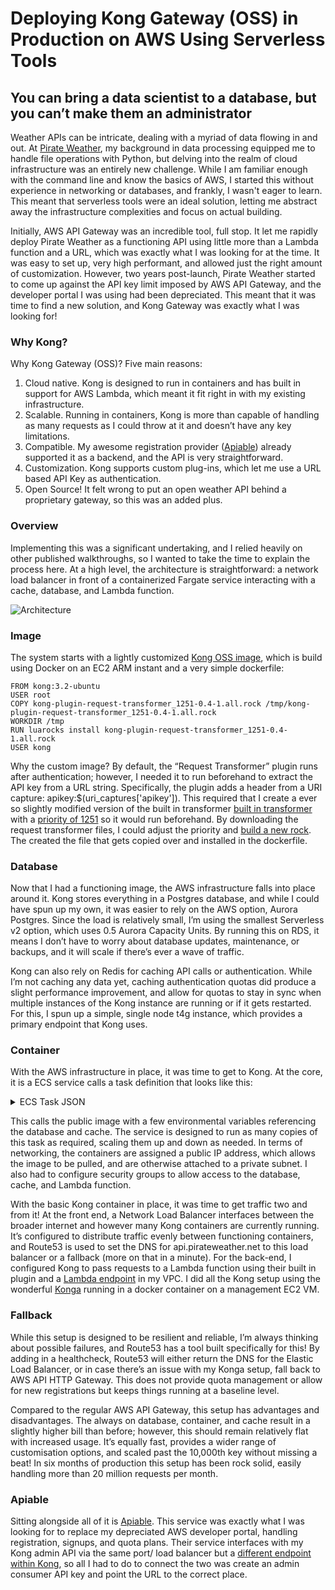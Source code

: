 # Deploying Kong Gateway (OSS) in Production on AWS Using Serverless Tools
## You can bring a data scientist to a database, but you can’t make them an administrator

Weather APIs can be intricate, dealing with a myriad of data flowing in and out. At  [Pirate Weather](https://pirateweather.net), my background in data processing equipped me to handle file operations with Python, but delving into the realm of cloud infrastructure was an entirely new challenge. While I am familiar enough with the command line and know the basics of AWS, I started this without experience in networking or databases, and frankly, I wasn't eager to learn. This meant that serverless tools were an ideal solution, letting me abstract away the infrastructure complexities and focus on actual building.

Initially, AWS API Gateway was an incredible tool, full stop. It let me rapidly deploy Pirate Weather as a functioning API using little more than a Lambda function and a URL, which was exactly what I was looking for at the time. It was easy to set up, very high performant, and allowed just the right amount of customization. However, two years post-launch, Pirate Weather started to come up against the API key limit imposed by AWS API Gateway, and the developer portal I was using had been depreciated. This meant that it was time to find a new solution, and Kong Gateway was exactly what I was looking for!

### Why Kong?
Why Kong Gateway (OSS)? Five main reasons:

1. Cloud native. Kong is designed to run in containers and has built in support for AWS Lambda, which meant it fit right in with my existing infrastructure.
2. Scalable. Running in containers, Kong is more than capable of handling as many requests as I could throw at it and doesn’t have any key limitations.
3. Compatible. My awesome registration provider ([Apiable](https://www.apiable.io/)) already supported it as a backend, and the API is very straightforward.
4. Customization. Kong supports custom plug-ins, which let me use a URL based API Key as authentication.
5. Open Source! It felt wrong to put an open weather API behind a proprietary gateway, so this was an added plus.

### Overview
Implementing this was a significant undertaking, and I relied heavily on other published walkthroughs, so I wanted to take the time to explain the process here. At a high level, the architecture is straightforward: a network load balancer in front of a containerized Fargate service interacting with a cache, database, and Lambda function.

![Architecture](img/PirateKong.png)

### Image
The system starts with a lightly customized [Kong OSS image](https://gallery.ecr.aws/j9v4j3c7/pirate-kong), which is build using Docker on an EC2 ARM instant and a very simple dockerfile:

```
FROM kong:3.2-ubuntu
USER root
COPY kong-plugin-request-transformer_1251-0.4-1.all.rock /tmp/kong-plugin-request-transformer_1251-0.4-1.all.rock
WORKDIR /tmp
RUN luarocks install kong-plugin-request-transformer_1251-0.4-1.all.rock
USER kong
```

Why the custom image? By default, the “Request Transformer” plugin runs after authentication; however, I needed it to run beforehand to extract the API key from a URL string. Specifically, the plugin adds a header from a URI capture: apikey:$(uri_captures['apikey']). This required that I create a ever so slightly modified version of the built in transformer [built in transformer](https://github.com/Kong/kong/tree/a382576530b7ddd57898c9ce917343bddeaf93f4/kong/plugins/request-transformer) with a [priority of 1251](https://docs.konghq.com/gateway/latest/plugin-development/custom-logic/#handlerlua-specifications) so it would run beforehand. By downloading the request transformer files, I could adjust the priority and [build a new rock](https://github.com/luarocks/luarocks/wiki/Creating-a-rock). The created the file that gets copied over and installed in the dockerfile.

### Database
Now that I had a functioning image, the AWS infrastructure falls into place around it. Kong stores everything in a Postgres database, and while I could have spun up my own, it was easier to rely on the AWS option, Aurora Postgres. Since the load is relatively small, I’m using the smallest Serverless v2 option, which uses 0.5 Aurora Capacity Units. By running this on RDS, it means I don’t have to worry about database updates, maintenance, or backups, and it will scale if there’s ever a wave of traffic.

Kong can also rely on Redis for caching API calls or authentication. While I’m not caching any data yet, caching authentication quotas did produce a slight performance improvement, and allow for quotas to stay in sync when multiple instances of the Kong instance are running or if it gets restarted. For this, I spun up a simple, single node t4g instance, which provides a primary endpoint that Kong uses.

### Container
With the AWS infrastructure in place, it was time to get to Kong. At the core, it is a ECS service calls a task definition that looks like this:

<details> 
  <summary> ECS Task JSON </summary>
  
```
		{
		    "taskDefinitionArn": "<AWS TASK ARN>",
		    "containerDefinitions": [
		        {
		            "name": "pirate-kong",
		            "image": "public.ecr.aws/j9v4j3c7/pirate-kong:latest",
		            "cpu": 0,
		            "portMappings": [
		                {
		                    "name": "pirate-kong-8000-tcp",
		                    "containerPort": 8000,
		                    "hostPort": 8000,
		                    "protocol": "tcp",
		                    "appProtocol": "http"
		                },
		                {
		                    "name": "pirate-kong-8001-tcp",
		                    "containerPort": 8001,
		                    "hostPort": 8001,
		                    "protocol": "tcp",
		                    "appProtocol": "http"
		                },
		                {
		                    "name": "pirate-kong-8443-tcp",
		                    "containerPort": 8443,
		                    "hostPort": 8443,
		                    "protocol": "tcp",
		                    "appProtocol": "http"
		                },
		                {
		                    "name": "pirate-kong-8444-tcp",
		                    "containerPort": 8444,
		                    "hostPort": 8444,
		                    "protocol": "tcp",
		                    "appProtocol": "http"
		                }
		            ],
		            "essential": true,
		            "environment": [
		                {
		                    "name": "KONG_NGINX_HTTP_GZIP_PROXIED",
		                    "value": "any"
		                },
		                {
		                    "name": "KONG_NGINX_HTTP_GZIP_COMP_LEVEL",
		                    "value": "6"
		                },
		                {
		                    "name": "KONG_PLUGINS",
		                    "value": "bundled,request-transformer_1251"
		                },
		                {
		                    "name": "KONG_DATABASE",
		                    "value": "postgres"
		                },
		                {
		                    "name": "KONG_LOG_LEVEL",
		                    "value": "warn"
		                },
		                {
		                    "name": "KONG_PROXY_STREAM_ACCESS_LOG",
		                    "value": "off"
		                },
		                {
		                    "name": "KONG_PG_HOST",
		                    "value": "<pg_rds_host>"
		                },
		                {
		                    "name": "KONG_NGINX_HTTP_GZIP_VARY",
		                    "value": "on"
		                },
		                {
		                    "name": "KONG_PG_PASSWORD",
		                    "value": "<pg_db_password>"
		                },
		                {
		                    "name": "KONG_PG_DATABASE",
		                    "value": "<pg_db_name>"
		                },
		                {
		                    "name": "KONG_PROXY_ACCESS_LOG",
		                    "value": "off"
		                },
		                {
		                    "name": "KONG_NGINX_HTTP_GZIP_TYPES",
		                    "value": "application/json"
		                },
		                {
		                    "name": "KONG_PG_USER",
		                    "value": "<pg_username>"
		                },
		                {
		                    "name": "KONG_ADMIN_LISTEN",
		                    "value": "0.0.0.0:8001, 0.0.0.0:8444 ssl"
		                },
		                {
		                    "name": "KONG_NGINX_HTTP_GZIP",
		                    "value": "on"
		                }
		            ],
		            "mountPoints": [],
		            "volumesFrom": [],
		            "logConfiguration": {
		                "logDriver": "awslogs",
		                "options": {
		                    "awslogs-create-group": "true",
		                    "awslogs-group": "/ecs/pirate-kong",
		                    "awslogs-region": "us-east-1",
		                    "awslogs-stream-prefix": "ecs"
		                },
		                "secretOptions": []
		            },
		            "healthCheck": {
		                "command": [
		                    "CMD-SHELL",
		                    "kong health"
		                ],
		                "interval": 30,
		                "timeout": 5,
		                "retries": 3,
		                "startPeriod": 120
		            }
		        }
		    ],
		    "family": "pirate-kong",
		    "executionRoleArn": "<AWS ROLE>",
		    "networkMode": "awsvpc",
		    "revision": 20,
		    "volumes": [],
		    "status": "ACTIVE",
		    "requiresAttributes": [
		        {
		            "name": "com.amazonaws.ecs.capability.logging-driver.awslogs"
		        },
		        {
		            "name": "ecs.capability.execution-role-awslogs"
		        },
		        {
		            "name": "com.amazonaws.ecs.capability.docker-remote-api.1.19"
		        },
		        {
		            "name": "ecs.capability.container-health-check"
		        },
		        {
		            "name": "com.amazonaws.ecs.capability.docker-remote-api.1.18"
		        },
		        {
		            "name": "ecs.capability.task-eni"
		        },
		        {
		            "name": "com.amazonaws.ecs.capability.docker-remote-api.1.29"
		        }
		    ],
		    "placementConstraints": [],
		    "compatibilities": [
		        "EC2",
		        "FARGATE"
		    ],
		    "requiresCompatibilities": [
		        "FARGATE"
		    ],
		    "cpu": "1024",
		    "memory": "2048",
		    "runtimePlatform": {
		        "cpuArchitecture": "ARM64",
		        "operatingSystemFamily": "LINUX"
		    },
		    "registeredAt": "2023-08-29T13:50:15.622Z",
		    "registeredBy": "<AWS ROLE>",
		    "tags": []
		}
```
</details>

This calls the public image with a few environmental variables referencing the database and cache. The service is designed to run as many copies of this task as required, scaling them up and down as needed. In terms of networking, the containers are assigned a public IP address, which allows the image to be pulled, and are otherwise attached to a private subnet. I also had to configure security groups to allow access to the database, cache, and Lambda function.

With the basic Kong container in place, it was time to get traffic two and from it! At the front end, a Network Load Balancer interfaces between the broader internet and however many Kong containers are currently running. It’s configured to distribute traffic evenly between functioning containers, and Route53 is used to set the DNS for api.pirateweather.net to this load balancer or a fallback (more on that in a minute). For the back-end, I configured Kong to pass requests to a Lambda function using their built in plugin and a [Lambda endpoint](https://docs.aws.amazon.com/lambda/latest/dg/configuration-vpc-endpoints.html) in my VPC. I did all the Kong setup using the wonderful [Konga](https://github.com/pantsel/konga) running in a docker container on a management EC2 VM.

### Fallback
While this setup is designed to be resilient and reliable, I’m always thinking about possible failures, and Route53 has a tool built specifically for this! By adding in a healthcheck, Route53 will either return the DNS for the Elastic Load Balancer, or in case there’s an issue with my Konga setup, fall back to AWS API HTTP Gateway. This does not provide quota management or allow for new registrations but keeps things running at a baseline level.

Compared to the regular AWS API Gateway, this setup has advantages and disadvantages. The always on database, container, and cache result in a slightly higher bill than before; however, this should remain relatively flat with increased usage. It’s equally fast, provides a wider range of customisation options, and scaled past the 10,000th key without missing a beat! In six months of production this setup has been rock solid, easily handling more than 20 million requests per month.

### Apiable
Sitting alongside all of it is [Apiable](https://www.apiable.io/). This service was exactly what I was looking for to replace my depreciated AWS developer portal, handling registration, signups, and quota plans. Their service interfaces with my Kong admin API via the same port/ load balancer but a [different endpoint within Kong](https://docs.konghq.com/gateway/latest/admin-api/), so all I had to do to connect the two was create an admin consumer API key and point the URL to the correct place.
